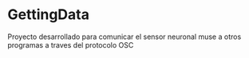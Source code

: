 # GettingData

Proyecto desarrollado para comunicar el sensor neuronal muse a otros programas a traves del protocolo OSC
